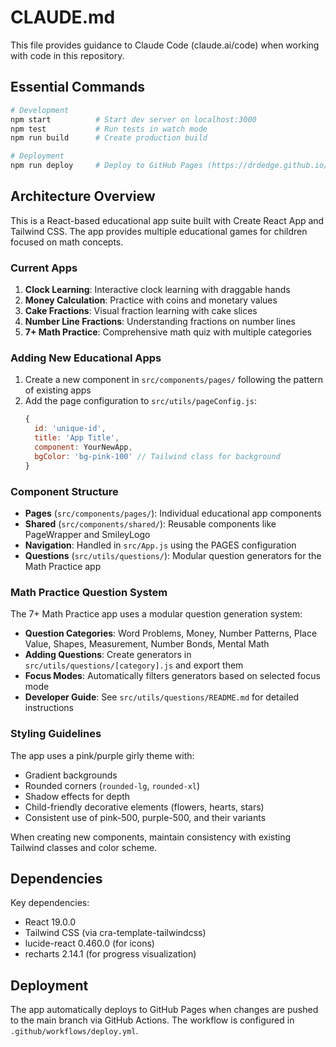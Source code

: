 # CLAUDE.md

This file provides guidance to Claude Code (claude.ai/code) when working with code in this repository.

## Essential Commands

```bash
# Development
npm start          # Start dev server on localhost:3000
npm test           # Run tests in watch mode
npm run build      # Create production build

# Deployment
npm run deploy     # Deploy to GitHub Pages (https://drdedge.github.io/clock-learning-app)
```

## Architecture Overview

This is a React-based educational app suite built with Create React App and Tailwind CSS. The app provides multiple educational games for children focused on math concepts.

### Current Apps

1. **Clock Learning**: Interactive clock learning with draggable hands
2. **Money Calculation**: Practice with coins and monetary values
3. **Cake Fractions**: Visual fraction learning with cake slices
4. **Number Line Fractions**: Understanding fractions on number lines
5. **7+ Math Practice**: Comprehensive math quiz with multiple categories

### Adding New Educational Apps

1. Create a new component in `src/components/pages/` following the pattern of existing apps
2. Add the page configuration to `src/utils/pageConfig.js`:
   ```javascript
   {
     id: 'unique-id',
     title: 'App Title',
     component: YourNewApp,
     bgColor: 'bg-pink-100' // Tailwind class for background
   }
   ```

### Component Structure

- **Pages** (`src/components/pages/`): Individual educational app components
- **Shared** (`src/components/shared/`): Reusable components like PageWrapper and SmileyLogo
- **Navigation**: Handled in `src/App.js` using the PAGES configuration
- **Questions** (`src/utils/questions/`): Modular question generators for the Math Practice app

### Math Practice Question System

The 7+ Math Practice app uses a modular question generation system:

- **Question Categories**: Word Problems, Money, Number Patterns, Place Value, Shapes, Measurement, Number Bonds, Mental Math
- **Adding Questions**: Create generators in `src/utils/questions/[category].js` and export them
- **Focus Modes**: Automatically filters generators based on selected focus mode
- **Developer Guide**: See `src/utils/questions/README.md` for detailed instructions

### Styling Guidelines

The app uses a pink/purple girly theme with:
- Gradient backgrounds
- Rounded corners (`rounded-lg`, `rounded-xl`)
- Shadow effects for depth
- Child-friendly decorative elements (flowers, hearts, stars)
- Consistent use of pink-500, purple-500, and their variants

When creating new components, maintain consistency with existing Tailwind classes and color scheme.

## Dependencies

Key dependencies:
- React 19.0.0
- Tailwind CSS (via cra-template-tailwindcss)
- lucide-react 0.460.0 (for icons)
- recharts 2.14.1 (for progress visualization)

## Deployment

The app automatically deploys to GitHub Pages when changes are pushed to the main branch via GitHub Actions. The workflow is configured in `.github/workflows/deploy.yml`.